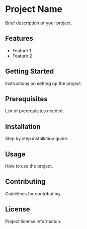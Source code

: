# Project Name

Brief description of your project.

## Features
- Feature 1
- Feature 2

## Getting Started
Instructions on setting up the project.

## Prerequisites
List of prerequisites needed.

## Installation
Step by step installation guide.

## Usage
How to use the project.

## Contributing
Guidelines for contributing.

## License
Project license information.
